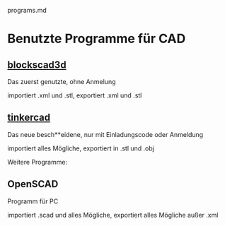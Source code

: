 programs.md
# Benutzte Programme für CAD
## [blockscad3d](https://www.blockscad3d.com/editor/)

Das zuerst genutzte, ohne Anmelung

importiert .xml und .stl, exportiert .xml und .stl


## [tinkercad](https://www.tinkercad.com/)

Das neue besch**eidene, nur mit Einladungscode oder Anmeldung

importiert alles Mögliche, exportiert in .stl und .obj



Weitere Programme:

## OpenSCAD

Programm für PC

importiert .scad und alles Mögliche, exportiert alles Mögliche außer .xml
